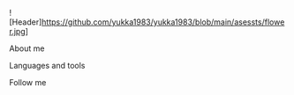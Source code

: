 ![Header]https://github.com/yukka1983/yukka1983/blob/main/asessts/flower.jpg]

About me

Languages and tools

Follow me